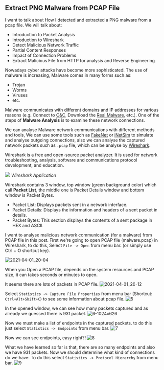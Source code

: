 ## Extract PNG Malware from PCAP File

I want to talk about How I detected and extracted a PNG malware from a pcap file.
We will talk about:
- Introduction to Packet Analysis
- Introduction to Wireshark
- Detect Malicious Network Traffic
- Partial Content Responses
- Impact of Connection Problems
- Extract Malicious File from HTTP for analysis and Reverse Engineering

Nowadays cyber attacks have become more sophisticated. The use of malware is increasing, Malware comes in many forms such as:
- Trojan
- Worms
- Viruses
- etc.

Malware communicates with different domains and IP addresses for various reasons (e.g. Connect to [C&C](https://www.trendmicro.com/vinfo/us/security/definition/command-and-control-server), Download the [Real Malware](https://www.f-secure.com/v-descs/trojan-downloader.shtml), etc.). One of the steps of **Malware Analysis** is to examine these network connections.

We can analyse Malware network communications with different methods and tools, We can use some tools such as [FakeNet](https://sourceforge.net/projects/fakenet) or [iNetSim](https://www.inetsim.org) to simulate and analyse outgoing connections, also we can analyse the captured network packets such as `.pcap` file, which can be analyse by [Wireshark](https://www.wireshark.org).

Wireshark is a free and open-source packet analyzer. It is used for network troubleshooting, analysis, software and communications protocol development, and education.

![](https://user-images.githubusercontent.com/36133745/113446492-1e5f9b80-940d-11eb-9601-103b9a765d13.png)
_Wireshark Application_

Wireshark contains 3 window, top window (green background color) which call **Packet List**, the middle one is Packet Details window and bottom window is Packet Bytes.
- Packet List: Displays packets sent in a network interface.
- Packet Details: Displays the information and headers of a sent packet in details.
- Packet Bytes: This section displays the contents of a sent package in HEX and ASCII.

I want to analyse malicious network communication (for a malware) from PCAP file in this post. First we're going to open PCAP file (malware.pcap) in Wireshark, to do this, Select `File -> Open` from menu bar. (or simply use Ctrl + O shortcut key).

![2021-04-01_20-04](https://user-images.githubusercontent.com/36133745/113447819-de4de800-940f-11eb-9746-17df0235c659.png)

When you Open a PCAP file, depends on the system resources and PCAP size, it can takes seconds or minutes to open.

It seems there are lots of packets in PCAP file.
![2021-04-01_20-12](https://user-images.githubusercontent.com/36133745/113448970-15bd9400-9412-11eb-9bc1-c5e6fce9ccca.png)

Select `Statistics -> Capture File Properties` from menu bar (Shortcut: `Ctrl+Alt+Shift+C`) to see some information about pcap file.
![5](https://user-images.githubusercontent.com/36133745/118025110-b2aa1000-b374-11eb-95a9-8e3cd07d35b3.png)

In the opened window, we can see how many packets captured and as already we guessed there is 931 packet.
![6-1024x626](https://user-images.githubusercontent.com/36133745/118025674-58f61580-b375-11eb-8d1e-8940587c132c.png)

Now we must make a list of endpoints in the captured packets. to do this just select `Statistics -> Endpoints` from menu bar.
![7](https://user-images.githubusercontent.com/36133745/118026034-a2defb80-b375-11eb-9164-2eebfe3ff4a6.png)

Now we can see endpoints, easy right?!
![8](https://user-images.githubusercontent.com/36133745/118026107-b722f880-b375-11eb-8e4d-9c354b59cf34.png)

What we have learned so far is that, there are so many endpoints and also we have 931 packets. Now we should determine what kind of connections do we have.
To do this select `Statistics -> Protocol Hierarchy` from menu bar.
![9](https://user-images.githubusercontent.com/36133745/118026627-4203f300-b376-11eb-8d3c-90a73b9dcd85.png)


